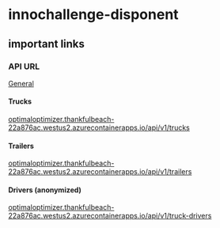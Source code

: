 # innochallenge-disponent

## important links

### API URL
[General](optimaloptimizer.thankfulbeach-22a876ac.westus2.azurecontainerapps.io/api/v1)

#### Trucks
[optimaloptimizer.thankfulbeach-22a876ac.westus2.azurecontainerapps.io/api/v1/trucks](optimaloptimizer.thankfulbeach-22a876ac.westus2.azurecontainerapps.io/api/v1/trucks)

#### Trailers
[optimaloptimizer.thankfulbeach-22a876ac.westus2.azurecontainerapps.io/api/v1/trailers](optimaloptimizer.thankfulbeach-22a876ac.westus2.azurecontainerapps.io/api/v1/trailers)

#### Drivers (anonymized)
[optimaloptimizer.thankfulbeach-22a876ac.westus2.azurecontainerapps.io/api/v1/truck-drivers](optimaloptimizer.thankfulbeach-22a876ac.westus2.azurecontainerapps.io/api/v1/truck-drivers)
